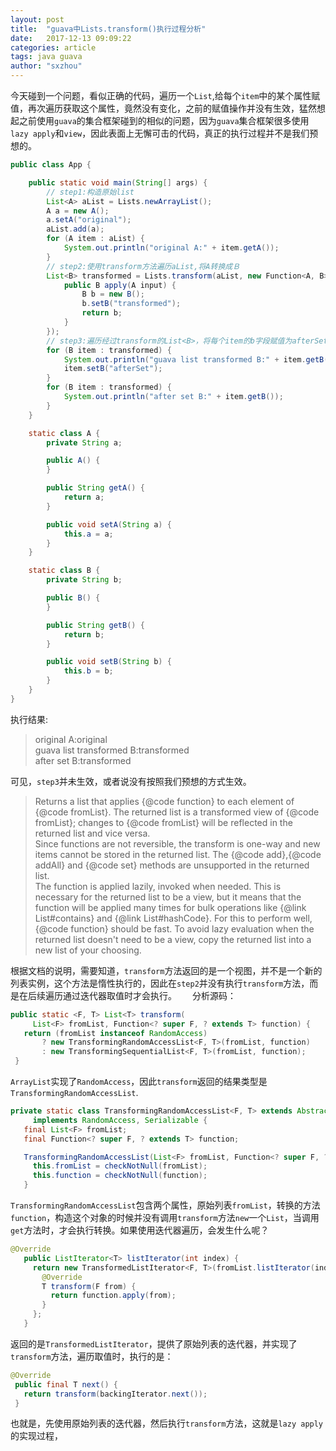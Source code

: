 ```yaml
---
layout: post
title:  "guava中Lists.transform()执行过程分析"
date:   2017-12-13 09:09:22
categories: article
tags: java guava
author: "sxzhou"
---
```


今天碰到一个问题，看似正确的代码，遍历一个`List`,给每个`item`中的某个属性赋值，再次遍历获取这个属性，竟然没有变化，之前的赋值操作并没有生效，猛然想起之前使用`guava`的集合框架碰到的相似的问题，因为`guava`集合框架很多使用`lazy apply`和`view`，因此表面上无懈可击的代码，真正的执行过程并不是我们预想的。　　
```java
public class App {

    public static void main(String[] args) {
        // step1:构造原始list
        List<A> aList = Lists.newArrayList();
        A a = new A();
        a.setA("original");
        aList.add(a);
        for (A item : aList) {
            System.out.println("original A:" + item.getA());
        }
        // step2:使用transform方法遍历aList,将A转换成Ｂ
        List<B> transformed = Lists.transform(aList, new Function<A, B>() {
            public B apply(A input) {
                B b = new B();
                b.setB("transformed");
                return b;
            }
        });
        // step3:遍历经过transform的List<B>，将每个item的b字段赋值为afterSet
        for (B item : transformed) {
            System.out.println("guava list transformed B:" + item.getB());
            item.setB("afterSet");
        }
        for (B item : transformed) {
            System.out.println("after set B:" + item.getB());
        }
    }

    static class A {
        private String a;

        public A() {
        }

        public String getA() {
            return a;
        }

        public void setA(String a) {
            this.a = a;
        }
    }

    static class B {
        private String b;

        public B() {
        }

        public String getB() {
            return b;
        }

        public void setB(String b) {
            this.b = b;
        }
    }
}
```  
执行结果:
>original A:original  
guava list transformed B:transformed  
after set B:transformed  

可见，`step3`并未生效，或者说没有按照我们预想的方式生效。　　
>Returns a list that applies {@code function} to each element of {@code
 fromList}. The returned list is a transformed view of {@code fromList};
 changes to {@code fromList} will be reflected in the returned list and vice versa.  
 Since functions are not reversible, the transform is one-way and new items cannot be stored in the returned list. The {@code add},{@code addAll} and {@code set} methods are unsupported in the returned list.  
 The function is applied lazily, invoked when needed. This is necessary for the returned list to be a view, but it means that the function will be applied many times for bulk operations like {@link List#contains} and {@link List#hashCode}. For this to perform well, {@code function} should be fast. To avoid lazy evaluation when the returned list doesn't need to be a view, copy the returned list into a new list of your choosing.    
 
 根据文档的说明，需要知道，`transform`方法返回的是一个视图，并不是一个新的列表实例，这个方法是惰性执行的，因此在`step2`并没有执行`transform`方法，而是在后续遍历通过迭代器取值时才会执行。　　
 分析源码：　　
 ```java
 public static <F, T> List<T> transform(
      List<F> fromList, Function<? super F, ? extends T> function) {
    return (fromList instanceof RandomAccess)
        ? new TransformingRandomAccessList<F, T>(fromList, function)
        : new TransformingSequentialList<F, T>(fromList, function);
  }
 ```  
 `ArrayList`实现了`RandomAccess`，因此`transform`返回的结果类型是`TransformingRandomAccessList`.  
 ```java
 private static class TransformingRandomAccessList<F, T> extends AbstractList<T>
      implements RandomAccess, Serializable {
    final List<F> fromList;
    final Function<? super F, ? extends T> function;

    TransformingRandomAccessList(List<F> fromList, Function<? super F, ? extends T> function) {
      this.fromList = checkNotNull(fromList);
      this.function = checkNotNull(function);
    }
 ```  
 `TransformingRandomAccessList`包含两个属性，原始列表`fromList`，转换的方法`function`，构造这个对象的时候并没有调用`transform`方法`new`一个`List`，当调用`get`方法时，才会执行转换。如果使用迭代器遍历，会发生什么呢？　　
 ```java
 @Override
    public ListIterator<T> listIterator(int index) {
      return new TransformedListIterator<F, T>(fromList.listIterator(index)) {
        @Override
        T transform(F from) {
          return function.apply(from);
        }
      };
    }
 ```  
 返回的是`TransformedListIterator`，提供了原始列表的迭代器，并实现了`transform`方法，遍历取值时，执行的是：
 ```java
 @Override
  public final T next() {
    return transform(backingIterator.next());
  }
 ```  
 也就是，先使用原始列表的迭代器，然后执行`transform`方法，这就是`lazy apply`的实现过程，